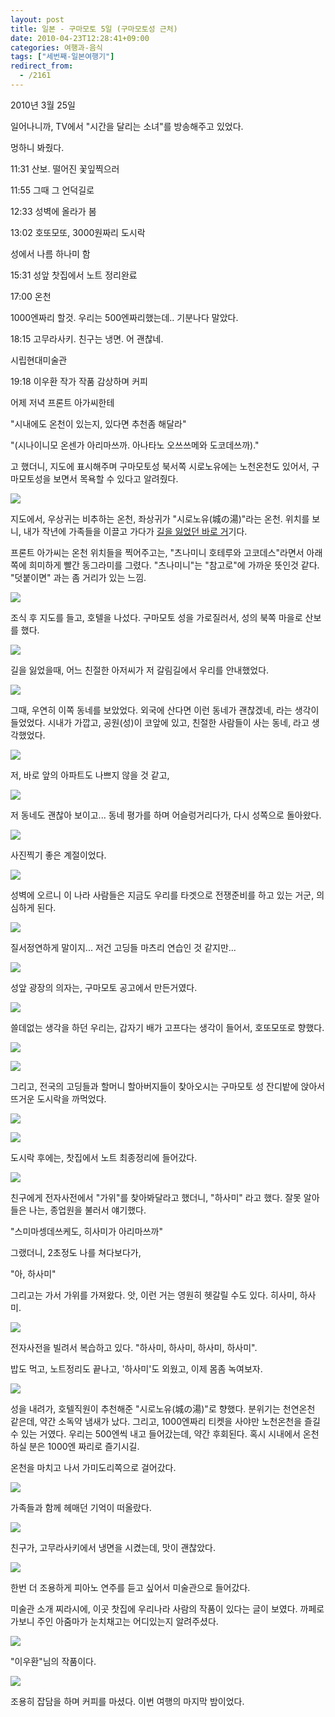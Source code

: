 ```yaml
---
layout: post
title: 일본 - 구마모토 5일 (구마모토성 근처)
date: 2010-04-23T12:28:41+09:00
categories: 여행과-음식
tags: ["세번째-일본여행기"]
redirect_from:
  - /2161
---
```


2010년 3월 25일

> 

일어나니까, TV에서 "시간을 달리는 소녀"를 방송해주고 있었다.

멍하니 봐줬다.

11:31 산보. 떨어진 꽃잎찍으러

11:55 그때 그 언덕길로

12:33 성벽에 올라가 봄

13:02 호또모또, 3000원짜리 도시락

성에서 나름 하나미 함

15:31 성앞 찻집에서 노트 정리완료

17:00 온천

1000엔짜리 할것. 우리는 500엔짜리했는데.. 기분나다 말았다.

18:15 고무라사키. 친구는 냉면. 어 괜찮네.

시립현대미술관

19:18 이우환 작가 작품 감상하며 커피

어제 저녁 프론트 아가씨한테

"시내에도 온천이 있는지, 있다면 추천좀 해달라"

"(시나이니모 온센가 아리마쓰까. 아나타노 오쓰쓰메와 도코데쓰까)."

고 했더니, 지도에 표시해주며 구마모토성 북서쪽 시로노유에는 노천온천도 있어서, 구마모토성을 보면서 목욕할 수 있다고 알려줬다.

 

![ ](/assets/media/uploads_1_cfile6.uf.126B76204BD0D29C1E1FFC.jpg)

지도에서, 우상귀는 비추하는 온천, 좌상귀가 "시로노유(城の湯)"라는 온천. 위치를 보니, 내가 작년에 가족들을 이끌고 가다가 <a title="[http://jinto.pe.kr/1012]로 이동합니다." href="http://jinto.pe.kr/1012" target="_blank" rel="noopener">길을 잃었던 바로 거</a>기다.

프론트 아가씨는 온천 위치들을 찍어주고는, "츠나미니 호테루와 고코데스"라면서 아래쪽에 희미하게 빨간 동그라미를 그렸다. "츠나미니"는 "참고로"에 가까운 뜻인것 같다. "덧붙이면" 과는 좀 거리가 있는 느낌.

![ ](/assets/media/uploads_1_cfile29.uf.112FCC1C4BD0D58023E598.jpg)

조식 후 지도를 들고, 호텔을 나섰다. 구마모토 성을 가로질러서, 성의 북쪽 마을로 산보를 했다.

![ ](/assets/media/uploads_1_cfile25.uf.1616CE234BD0D6603B1DA4.jpg)

길을 잃었을때, 어느 친절한 아저씨가 저 갈림길에서 우리를 안내했었다.

![ ](/assets/media/uploads_1_cfile24.uf.204F6A214BD0D5FB2D1656.jpg)

그때, 우연히 이쪽 동네를 보았었다. 외국에 산다면 이런 동네가 괜찮겠네, 라는 생각이 들었었다. 시내가 가깝고, 공원(성)이 코앞에 있고, 친절한 사람들이 사는 동네, 라고 생각했었다.

![ ](/assets/media/uploads_1_cfile29.uf.1159080F4BD0DA63379759.jpg)

저, 바로 앞의 아파트도 나쁘지 않을 것 같고,

![ ](/assets/media/uploads_1_cfile25.uf.1602360D4BD0DA973B9E1B.jpg)

저 동네도 괜찮아 보이고... 동네 평가를 하며 어슬렁거리다가, 다시 성쪽으로 돌아왔다.

![ ](/assets/media/uploads_1_cfile5.uf.123FCE0C4BD0DB37364A49.jpg)

사진찍기 좋은 계절이었다.

![ ](/assets/media/uploads_1_cfile1.uf.124631284BD0DC596B5043.jpg)

성벽에 오르니 이 나라 사람들은 지금도 우리를 타겟으로 전쟁준비를 하고 있는 거군, 의심하게 된다.

![ ](/assets/media/uploads_1_cfile24.uf.134631284BD0DC5B6D5E58.jpg)

질서정연하게 말이지... 저건 고딩들 마츠리 연습인 것 같지만...

 

![ ](/assets/media/uploads_1_cfile21.uf.154631284BD0DC5C6E4813.jpg)

성앞 광장의 의자는, 구마모토 공고에서 만든거였다.

![ ](/assets/media/uploads_1_cfile4.uf.174631284BD0DC5D6F8FB0.jpg)

쓸데없는 생각을 하던 우리는, 갑자기 배가 고프다는 생각이 들어서, 호또모또로 향했다.

![ ](/assets/media/uploads_1_cfile25.uf.164631284BD0DC5D7032A3.jpg)

 

![ ](/assets/media/uploads_1_cfile9.uf.184631284BD0DC5E712BCB.jpg)

그리고, 전국의 고딩들과 할머니 할아버지들이 찾아오시는 구마모토 성 잔디밭에 앉아서 뜨거운 도시락을 까먹었다.

![ ](/assets/media/uploads_1_cfile4.uf.204631284BD0DC5F72B99D.jpg)

 

![ ](/assets/media/uploads_1_cfile4.uf.114631284BD0DC5F73BF64.jpg)

도시락 후에는, 찻집에서 노트 최종정리에 들어갔다.

 

![ ](/assets/media/uploads_1_cfile27.uf.174B0C264BD0DCC74887FA.jpg)

친구에게 전자사전에서 "가위"를 찾아봐달라고 했더니, "하사미" 라고 했다. 잘못 알아들은 나는, 종업원을 불러서 얘기했다.

"스미마셍데쓰케도, 히사미가 아리마쓰까"

그랬더니, 2초정도 나를 쳐다보다가,

"아, 하사미"

그리고는 가서 가위를 가져왔다. 앗, 이런 거는 영원히 헷갈릴 수도 있다. 히사미, 하사미.

![ ](/assets/media/uploads_1_cfile27.uf.124631284BD0DC60752A6D.jpg)

전자사전을 빌려서 복습하고 있다. "하사미, 하사미, 하사미, 하사미".

밥도 먹고, 노트정리도 끝나고, '하사미'도 외웠고, 이제 몸좀 녹여보자.

![ ](/assets/media/uploads_1_cfile25.uf.11400C184BD0DDA5330C13.jpg)

성을 내려가, 호텔직원이 추천해준 "시로노유(城の湯)"로 향했다. 분위기는 천연온천 같은데, 약간 소독약 냄새가 났다. 그리고, 1000엔짜리 티켓을 사야만 노천온천을 즐길 수 있는 거였다. 우리는 500엔씩 내고 들어갔는데, 약간 후회된다. 혹시 시내에서 온천하실 분은 1000엔 짜리로 즐기시길.

온천을 마치고 나서 가미도리쪽으로 걸어갔다.

![ ](/assets/media/uploads_1_cfile6.uf.183F83184BD0DE833700BB.jpg)

가족들과 함께 헤매던 기억이 떠올랐다.

 

![ ](/assets/media/uploads_1_cfile6.uf.17248C1F4BD0DEE9458A55.jpg)

친구가, 고무라사키에서 냉면을 시켰는데, 맛이 괜찮았다.

![ ](/assets/media/uploads_1_cfile4.uf.16248C1F4BD0DEEA4613DE.jpg)

한번 더 조용하게 피아노 연주를 듣고 싶어서 미술관으로 들어갔다.

미술관 소개 찌라시에, 이곳 찻집에 우리나라 사람의 작품이 있다는 글이 보였다. 까페로 가보니 주인 아줌마가 눈치채고는 어디있는지 알려주셨다.

![ ](/assets/media/uploads_1_cfile6.uf.1806C9224BD0DF3941960D.jpg)

"이우환"님의 작품이다.

![ ](/assets/media/uploads_1_cfile29.uf.145016214BD0DFC6382077.jpg)

조용히 잡담을 하며 커피를 마셨다. 이번 여행의 마지막 밤이었다.

 
